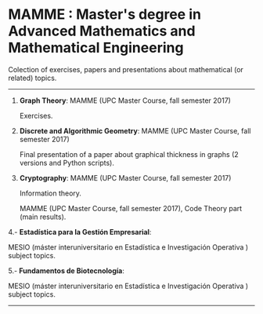 # MAMME : Master's degree in Advanced Mathematics and Mathematical Engineering
Colection of exercises, papers and presentations about mathematical (or related) topics.

***
1. **Graph Theory**: MAMME (UPC Master Course, fall semester 2017)

    Exercises.

2. **Discrete and Algorithmic Geometry**: MAMME (UPC Master Course, fall semester 2017)

    Final presentation of a paper about graphical thickness in graphs (2 versions and Python scripts).

3. **Cryptography**: MAMME (UPC Master Course, fall semester 2017)
    
    Information theory. 
    
    MAMME (UPC Master Course, fall semester 2017), Code Theory part (main results).

4.- **Estadística para la Gestión Empresarial**:

MESIO (máster interuniversitario en Estadística e Investigación Operativa ) subject topics.

5.- **Fundamentos de Biotecnología**:

MESIO (máster interuniversitario en Estadística e Investigación Operativa ) subject topics.

***
